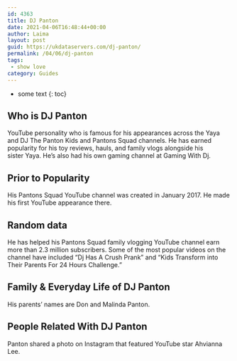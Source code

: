 ```yaml
---
id: 4363
title: DJ Panton
date: 2021-04-06T16:48:44+00:00
author: Laima
layout: post
guid: https://ukdataservers.com/dj-panton/
permalink: /04/06/dj-panton
tags:
 - show love
category: Guides
---
```


* some text
{: toc}


## Who is DJ Panton
                  
                  
                  
YouTube personality who is famous for his appearances across the Yaya and DJ The Panton Kids and Pantons Squad channels. He has earned popularity for his toy reviews, hauls, and family vlogs alongside his sister Yaya. He&#8217;s also had his own gaming channel at Gaming With Dj.
                  
              
            
              
            
                
                
                
## Prior to Popularity
                  
                  
                  
His Pantons Squad YouTube channel was created in January 2017. He made his first YouTube appearance there. 
                  
              
            
              
            
                
                
                
## Random data
                  
                  
                  
He has helped his Pantons Squad family vlogging YouTube channel earn more than 2.3 million subscribers. Some of the most popular videos on the channel have included &#8220;Dj Has A Crush Prank&#8221; and &#8220;Kids Transform into Their Parents For 24 Hours Challenge.&#8221; 
                  
              
            
              
            
                
                
                
## Family & Everyday Life of DJ Panton
                  
                  
                  
His parents&#8217; names are Don and Malinda Panton. 
                  
              
            
              
            
                
                
                
## People Related With DJ Panton
                  
                  
                  
Panton shared a photo on Instagram that featured YouTube star Ahvianna Lee.
                  
              
            
              
            
                
              
            
              
              
            
            
              
            
          
          
          